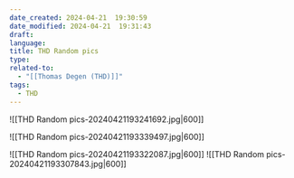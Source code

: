 ```yaml
---
date_created: 2024-04-21  19:30:59
date_modified: 2024-04-21  19:31:43
draft: 
language: 
title: THD Random pics
type: 
related-to:
  - "[[Thomas Degen (THD)]]"
tags:
  - THD
---
```

![[THD Random pics-20240421193241692.jpg|600]]


![[THD Random pics-20240421193339497.jpg|600]]

![[THD Random pics-20240421193322087.jpg|600]]
![[THD Random pics-20240421193307843.jpg|600]]


